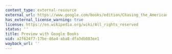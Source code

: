 ```yaml
---
content_type: external-resource
external_url: https://www.google.com/books/edition/Chasing_the_American_Dream/hjvtAgAAQBAJ?hl=en&gbpv=1
has_external_license_warning: true
license: https://en.wikipedia.org/wiki/All_rights_reserved
status: ''
title: Preview with Google Books
uid: a2f624f7-17be-46a4-aba8-dfa3db083ee1
wayback_url: ''
---
```

